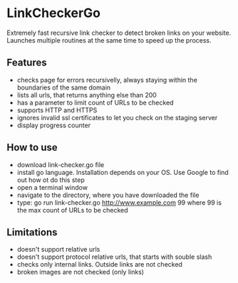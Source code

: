 # LinkCheckerGo
Extremely fast recursive link checker to detect broken links on your website. Launches multiple routines at the same time to speed up the process.

## Features
- checks page for errors recursivelly, always staying within the boundaries of the same domain
- lists all urls, that returns anything else than 200
- has a parameter to limit count of URLs to be checked
- supports HTTP and HTTPS
- ignores invalid ssl certificates to let you check on the staging server
- display progress counter

## How to use
- download link-checker.go file
- install go language. Installation depends on your OS. Use Google to find out how ot do this step
- open a terminal window
- navigate to the directory, where you have downloaded the file
- type: go run link-checker.go http://www.example.com 99 where 99 is the max count of URLs to be checked

## Limitations
- doesn't support relative urls
- doesn't support protocol relative urls, that starts with souble slash
- checks only internal links. Outside links are not checked
- broken images are not checked (only links)
 

